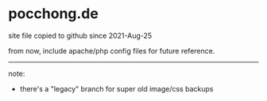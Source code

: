 # pocchong.de

site file copied to github since 2021-Aug-25

from now, include apache/php config files for future reference.

------------

note:
- there's a "legacy" branch for super old image/css backups